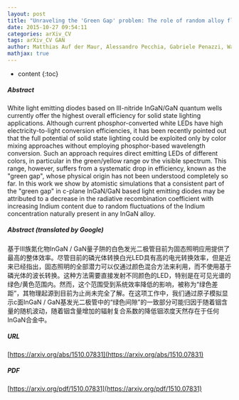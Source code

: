 ```yaml
---
layout: post
title: "Unraveling the 'Green Gap' problem: The role of random alloy fluctuations in InGaN/GaN light emitting diodes"
date: 2015-10-27 09:54:11
categories: arXiv_CV
tags: arXiv_CV GAN
author: Matthias Auf der Maur, Alessandro Pecchia, Gabriele Penazzi, Walter Rodrigues, Aldo Di Carlo
mathjax: true
---
```


* content
{:toc}

##### Abstract
White light emitting diodes based on III-nitride InGaN/GaN quantum wells currently offer the highest overall efficiency for solid state lighting applications. Although current phosphor-converted white LEDs have high electricity-to-light conversion efficiencies, it has been recently pointed out that the full potential of solid state lighting could be exploited only by color mixing approaches without employing phosphor-based wavelength conversion. Such an approach requires direct emitting LEDs of different colors, in particular in the green/yellow range ov the visible spectrum. This range, however, suffers from a systematic drop in efficiency, known as the "green gap", whose physical origin has not been understood completely so far. In this work we show by atomistic simulations that a consistent part of the "green gap" in c-plane InGaN/GaN based light emitting diodes may be attributed to a decrease in the radiative recombination coefficient with increasing Indium content due to random fluctuations of the Indium concentration naturally present in any InGaN alloy.

##### Abstract (translated by Google)
基于III族氮化物InGaN / GaN量子阱的白色发光二极管目前为固态照明应用提供了最高的整体效率。尽管目前的磷光体转换白光LED具有高的电光转换效率，但是近来已经指出，固态照明的全部潜力可以仅通过颜色混合方法来利用，而不使用基于磷光体的波长转换。这种方法需要直接发射不同颜色的LED，特别是在可见光谱的绿色/黄色范围内。然而，这个范围受到系统效率降低的影响，被称为“绿色差距”，其物理起源到目前为止尚未完全了解。在这项工作中，我们通过原子模拟显示c面InGaN / GaN基发光二极管中的“绿色间隙”的一致部分可能归因于随着铟含量的随机波动，随着铟含量增加的辐射复合系数的降低铟浓度天然存在于任何InGaN合金中。

##### URL
[https://arxiv.org/abs/1510.07831](https://arxiv.org/abs/1510.07831)

##### PDF
[https://arxiv.org/pdf/1510.07831](https://arxiv.org/pdf/1510.07831)

